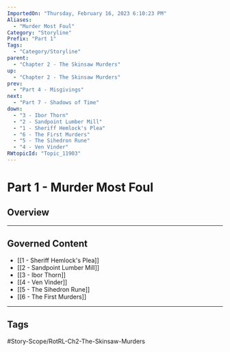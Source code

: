 ```yaml
---
ImportedOn: "Thursday, February 16, 2023 6:10:23 PM"
Aliases:
  - "Murder Most Foul"
Category: "Storyline"
Prefix: "Part 1"
Tags:
  - "Category/Storyline"
parent:
  - "Chapter 2 - The Skinsaw Murders"
up:
  - "Chapter 2 - The Skinsaw Murders"
prev:
  - "Part 4 - Misgivings"
next:
  - "Part 7 - Shadows of Time"
down:
  - "3 - Ibor Thorn"
  - "2 - Sandpoint Lumber Mill"
  - "1 - Sheriff Hemlock's Plea"
  - "6 - The First Murders"
  - "5 - The Sihedron Rune"
  - "4 - Ven Vinder"
RWtopicId: "Topic_11903"
---
```

# Part 1 - Murder Most Foul
## Overview
---
## Governed Content
- [[1 - Sheriff Hemlock's Plea]]
- [[2 - Sandpoint Lumber Mill]]
- [[3 - Ibor Thorn]]
- [[4 - Ven Vinder]]
- [[5 - The Sihedron Rune]]
- [[6 - The First Murders]]


---
## Tags
#Story-Scope/RotRL-Ch2-The-Skinsaw-Murders

